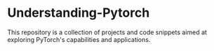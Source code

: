 # Understanding-Pytorch
This repository is a collection of projects and code snippets aimed at exploring PyTorch's capabilities and applications.
